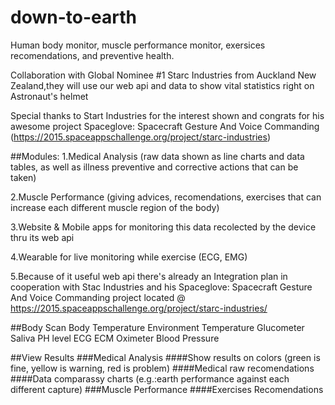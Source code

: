 # down-to-earth
Human body monitor, muscle performance monitor, exersices recomendations, and preventive health.

Collaboration with Global Nominee #1 Starc Industries from Auckland New Zealand,they will use our web api and data to show vital statistics right on Astronaut's helmet

Special thanks to Start Industries for the interest shown and congrats for his awesome project Spaceglove: Spacecraft Gesture And Voice Commanding (https://2015.spaceappschallenge.org/project/starc-industries)

##Modules:
1.Medical Analysis (raw data shown as line charts and data tables, as well as illness preventive and corrective actions that can be taken)

2.Muscle Performance (giving advices, recomendations, exercises that can increase each different muscle region of the body)

3.Website & Mobile apps for monitoring this data recolected by the device thru its web api

4.Wearable for live monitoring while exercise (ECG, EMG)

5.Because of it useful web api there's already an Integration plan in cooperation with Stac Industries and his Spaceglove: Spacecraft Gesture And Voice Commanding project located @ https://2015.spaceappschallenge.org/project/starc-industries/

##Body Scan
 	Body Temperature
 	Environment Temperature
 	Glucometer
 	Saliva PH level
 	ECG
 	ECM
 	Oximeter
 	Blood Pressure

##View Results
###Medical Analysis
####Show results on colors (green is fine, yellow is warning, red is problem)
####Medical raw recomendations
####Data comparassy charts (e.g.:earth performance against each different capture)
###Muscle Performance
####Exercises Recomendations

